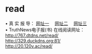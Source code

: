 # read
&#8226; 真 实 报 导：
<a href="http://25.dns2.us/t/" target="_blank">网址一</a>
　<a href="http://ck.otzo.com/v/" target="_blank">网址二</a>
　<a href="http://20.120v.ac/tt/" target="_blank">网址三</a>
　<br />
&#8226; TruthNews电子报(书) 在线阅读网址：<br />
  <a href="http://767.dtdns.net/read/" target="_blank">http://767.dtdns.net/read/</a><br />
  <a href="http://329.duckdns.org:81/" target="_blank">http://329.duckdns.org:81/</a><br />
<a href="http://20.120v.ac/read/" target="_blank">http://20.120v.ac/read/ </a><br />
